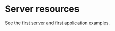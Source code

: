 Server resources
================

See the [first server](../../introduction/first-steps/first-server "First server")
and [first application](../../introduction/first-steps/first-application "First application")
examples.

